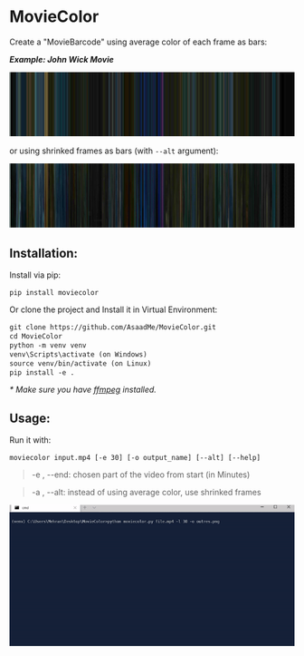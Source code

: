 # MovieColor

Create a "MovieBarcode" using average color of each frame as bars:

***Example: John Wick Movie***

![John Wick normal](https://raw.githubusercontent.com/AsaadMe/MovieColor/master/doc/johnwicknormal.jpg)

or using shrinked frames as bars (with `--alt` argument):

![John Wick alt](https://raw.githubusercontent.com/AsaadMe/MovieColor/master/doc/johnwickalt.jpg)

## Installation:

Install via pip:
```
pip install moviecolor
```
Or clone the project and Install it in Virtual Environment:
```
git clone https://github.com/AsaadMe/MovieColor.git
cd MovieColor
python -m venv venv
venv\Scripts\activate (on Windows)
source venv/bin/activate (on Linux)
pip install -e .
```

*\* Make sure you have [ffmpeg](https://www.ffmpeg.org/) installed.*

## Usage:

Run it with:
```
moviecolor input.mp4 [-e 30] [-o output_name] [--alt] [--help]
```
>-e , --end: chosen part of the video from start (in Minutes)

>-a , --alt: instead of using average color, use shrinked frames


![Usage](https://raw.githubusercontent.com/AsaadMe/MovieColor/master/doc/usage.gif)